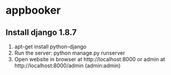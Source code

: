 # appbooker
<h2>Install django 1.8.7</h2>

<ol>
  	<li>
    	apt-get install python-django
  	</li>
  	<li>Run the server: python manage.py runserver</li>
  	<li>
  		Open website in browser at http://localhost:8000 or admin at http://localhost:8000/admin (admin:admin)
	</li>
</ol>
